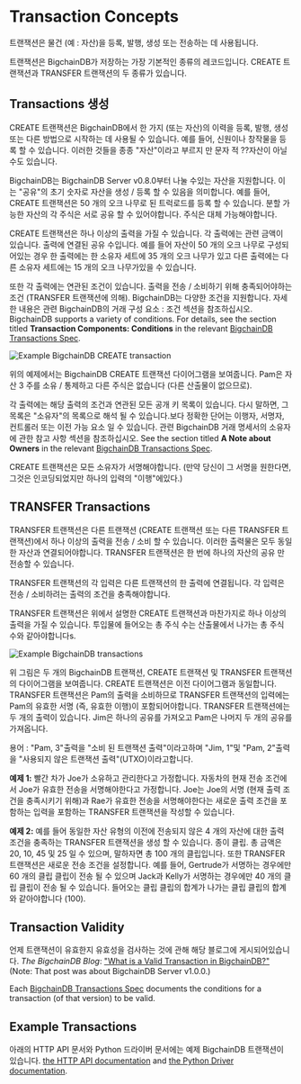 <!---
Copyright BigchainDB GmbH and BigchainDB contributors
SPDX-License-Identifier: (Apache-2.0 AND CC-BY-4.0)
Code is Apache-2.0 and docs are CC-BY-4.0
--->

# Transaction Concepts

트랜잭션은 물건 (예 : 자산)을 등록, 발행, 생성 또는 전송하는 데 사용됩니다.

트랜잭션은 BigchainDB가 저장하는 가장 기본적인 종류의 레코드입니다. CREATE 트랜잭션과 TRANSFER 트랜잭션의 두 종류가 있습니다.


## Transactions 생성

CREATE 트랜잭션은 BigchainDB에서 한 가지 (또는 자산)의 이력을 등록, 발행, 생성 또는 다른 방법으로 시작하는 데 사용될 수 있습니다. 예를 들어, 신원이나 창작물을 등록 할 수 있습니다. 이러한 것들을 종종 "자산"이라고 부르지 만 문자 적 ??자산이 아닐 수도 있습니다.

BigchainDB는 BigchainDB Server v0.8.0부터 나눌 수있는 자산을 지원합니다. 이는 "공유"의 초기 숫자로 자산을 생성 / 등록 할 수 있음을 의미합니다. 예를 들어, CREATE 트랜잭션은 50 개의 오크 나무로 된 트럭로드를 등록 할 수 있습니다. 분할 가능한 자산의 각 주식은 서로 공유 할 수 있어야합니다. 주식은 대체 가능해야합니다.

CREATE 트랜잭션은 하나 이상의 출력을 가질 수 있습니다. 각 출력에는 관련 금액이 있습니다. 출력에 연결된 공유 수입니다. 예를 들어 자산이 50 개의 오크 나무로 구성되어있는 경우 한 출력에는 한 소유자 세트에 35 개의 오크 나무가 있고 다른 출력에는 다른 소유자 세트에는 15 개의 오크 나무가있을 수 있습니다.

또한 각 출력에는 연관된 조건이 있습니다. 출력을 전송 / 소비하기 위해 충족되어야하는 조건 (TRANSFER 트랜잭션에 의해). BigchainDB는 다양한 조건을 지원합니다. 자세한 내용은 관련 BigchainDB의 거래 구성 요소 : 조건 섹션을 참조하십시오.
BigchainDB supports a variety of conditions.
For details, see
the section titled **Transaction Components: Conditions**
in the relevant
[BigchainDB Transactions Spec](https://github.com/bigchaindb/BEPs/tree/master/tx-specs/).

![Example BigchainDB CREATE transaction](./_static/CREATE_example.png)

위의 예제에서는 BigchainDB CREATE 트랜잭션 다이어그램을 보여줍니다. Pam은 자산 3 주를 소유 / 통제하고 다른 주식은 없습니다 (다른 산출물이 없으므로).

각 출력에는 해당 출력의 조건과 연관된 모든 공개 키 목록이 있습니다. 다시 말하면, 그 목록은 "소유자"의 목록으로 해석 될 수 있습니다.보다 정확한 단어는 이행자, 서명자, 컨트롤러 또는 이전 가능 요소 일 수 있습니다. 관련 BigchainDB 거래 명세서의 소유자에 관한 참고 사항 섹션을 참조하십시오.
See the section titled **A Note about Owners**
in the relevant [BigchainDB Transactions Spec](https://github.com/bigchaindb/BEPs/tree/master/tx-specs/).

CREATE 트랜잭션은 모든 소유자가 서명해야합니다. (만약 당신이 그 서명을 원한다면, 그것은 인코딩되었지만 하나의 입력의 "이행"에있다.)

## TRANSFER Transactions

TRANSFER 트랜잭션은 다른 트랜잭션 (CREATE 트랜잭션 또는 다른 TRANSFER 트랜잭션)에서 하나 이상의 출력을 전송 / 소비 할 수 있습니다. 이러한 출력물은 모두 동일한 자산과 연결되어야합니다. TRANSFER 트랜잭션은 한 번에 하나의 자산의 공유 만 전송할 수 있습니다.

TRANSFER 트랜잭션의 각 입력은 다른 트랜잭션의 한 출력에 연결됩니다. 각 입력은 전송 / 소비하려는 출력의 조건을 충족해야합니다.

TRANSFER 트랜잭션은 위에서 설명한 CREATE 트랜잭션과 마찬가지로 하나 이상의 출력을 가질 수 있습니다. 투입물에 들어오는 총 주식 수는 산출물에서 나가는 총 주식 수와 같아야합니다s.

![Example BigchainDB transactions](./_static/CREATE_and_TRANSFER_example.png)

위 그림은 두 개의 BigchainDB 트랜잭션, CREATE 트랜잭션 및 TRANSFER 트랜잭션의 다이어그램을 보여줍니다. CREATE 트랜잭션은 이전 다이어그램과 동일합니다. TRANSFER 트랜잭션은 Pam의 출력을 소비하므로 TRANSFER 트랜잭션의 입력에는 Pam의 유효한 서명 (즉, 유효한 이행)이 포함되어야합니다. TRANSFER 트랜잭션에는 두 개의 출력이 있습니다. Jim은 하나의 공유를 가져오고 Pam은 나머지 두 개의 공유를 가져옵니다.

용어 : "Pam, 3"출력을 "소비 된 트랜잭션 출력"이라고하며 "Jim, 1"및 "Pam, 2"출력을 "사용되지 않은 트랜잭션 출력"(UTXO)이라고합니다.

**예제 1:** 빨간 차가 Joe가 소유하고 관리한다고 가정합니다. 자동차의 현재 전송 조건에서 Joe가 유효한 전송을 서명해야한다고 가정합니다. Joe는 Joe의 서명 (현재 출력 조건을 충족시키기 위해)과 Rae가 유효한 전송을 서명해야한다는 새로운 출력 조건을 포함하는 입력을 포함하는 TRANSFER 트랜잭션을 작성할 수 있습니다.

**예제 2:** 예를 들어 동일한 자산 유형의 이전에 전송되지 않은 4 개의 자산에 대한 출력 조건을 충족하는 TRANSFER 트랜잭션을 생성 할 수 있습니다. 종이 클립. 총 금액은 20, 10, 45 및 25 일 수 있으며, 말하자면 총 100 개의 클립입니다. 또한 TRANSFER 트랜잭션은 새로운 전송 조건을 설정합니다. 예를 들어, Gertrude가 서명하는 경우에만 60 개의 클립 클립이 전송 될 수 있으며 Jack과 Kelly가 서명하는 경우에만 40 개의 클립 클립이 전송 될 수 있습니다. 들어오는 클립 클립의 합계가 나가는 클립 클립의 합계와 같아야합니다 (100).

## Transaction Validity

언제 트랜잭션이 유효한지 유효성을 검사하는 것에 관해 해당 블로그에 게시되어있습니다. *The BigchainDB Blog*:
["What is a Valid Transaction in BigchainDB?"](https://blog.bigchaindb.com/what-is-a-valid-transaction-in-bigchaindb-9a1a075a9598)
(Note: That post was about BigchainDB Server v1.0.0.)

Each [BigchainDB Transactions Spec](https://github.com/bigchaindb/BEPs/tree/master/tx-specs/) documents the conditions for a transaction (of that version) to be valid.

## Example Transactions

아래의 HTTP API 문서와 Python 드라이버 문서에는 예제 BigchainDB 트랜잭션이 있습니다.
[the HTTP API documentation](https://docs.bigchaindb.com/projects/server/en/latest/http-client-server-api.html)
and
[the Python Driver documentation](https://docs.bigchaindb.com/projects/py-driver/en/latest/usage.html).
